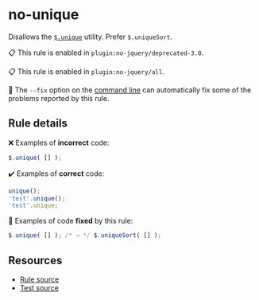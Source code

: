 [//]: # (This file is generated by eslint-docgen. Do not edit it directly.)

# no-unique

Disallows the [`$.unique`](https://api.jquery.com/jQuery.unique/) utility. Prefer `$.uniqueSort`.

📋 This rule is enabled in `plugin:no-jquery/deprecated-3.0`.

📋 This rule is enabled in `plugin:no-jquery/all`.

🔧 The `--fix` option on the [command line](https://eslint.org/docs/user-guide/command-line-interface#fixing-problems) can automatically fix some of the problems reported by this rule.

## Rule details

❌ Examples of **incorrect** code:
```js
$.unique( [] );
```

✔️ Examples of **correct** code:
```js
unique();
'test'.unique();
'test'.unique;
```

🔧 Examples of code **fixed** by this rule:
```js
$.unique( [] ); /* → */ $.uniqueSort( [] );
```

## Resources

* [Rule source](/src/rules/no-unique.js)
* [Test source](/tests/rules/no-unique.js)
